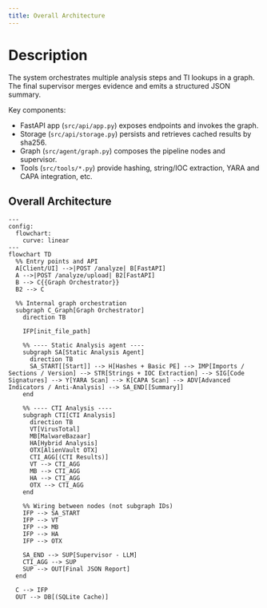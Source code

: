```yaml
---
title: Overall Architecture
---
```


# Description

The system orchestrates multiple analysis steps and TI lookups in a graph. The final supervisor merges evidence and emits a structured JSON summary.

Key components:

- FastAPI app (`src/api/app.py`) exposes endpoints and invokes the graph.
- Storage (`src/api/storage.py`) persists and retrieves cached results by sha256.
- Graph (`src/agent/graph.py`) composes the pipeline nodes and supervisor.
- Tools (`src/tools/*.py`) provide hashing, string/IOC extraction, YARA and CAPA integration, etc.

## Overall Architecture

```mermaid
---
config:
  flowchart:
    curve: linear
---
flowchart TD
  %% Entry points and API
  A[Client/UI] -->|POST /analyze| B[FastAPI]
  A -->|POST /analyze/upload| B2[FastAPI]
  B --> C{{Graph Orchestrator}}
  B2 --> C

  %% Internal graph orchestration
  subgraph C_Graph[Graph Orchestrator]
    direction TB

    IFP[init_file_path]

    %% ---- Static Analysis agent ----
    subgraph SA[Static Analysis Agent]
      direction TB
      SA_START[[Start]] --> H[Hashes + Basic PE] --> IMP[Imports / Sections / Version] --> STR[Strings + IOC Extraction] --> SIG[Code Signatures] --> Y[YARA Scan] --> K[CAPA Scan] --> ADV[Advanced Indicators / Anti-Analysis] --> SA_END[[Summary]]
    end

    %% ---- CTI Analysis ----
    subgraph CTI[CTI Analysis]
      direction TB
      VT[VirusTotal]
      MB[MalwareBazaar]
      HA[Hybrid Analysis]
      OTX[AlienVault OTX]
      CTI_AGG[(CTI Results)]
      VT --> CTI_AGG
      MB --> CTI_AGG
      HA --> CTI_AGG
      OTX --> CTI_AGG
    end

    %% Wiring between nodes (not subgraph IDs)
    IFP --> SA_START
    IFP --> VT
    IFP --> MB
    IFP --> HA
    IFP --> OTX

    SA_END --> SUP[Supervisor - LLM]
    CTI_AGG --> SUP
    SUP --> OUT[Final JSON Report]
  end

  C --> IFP
  OUT --> DB[(SQLite Cache)]
```